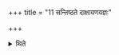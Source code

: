 +++
title = "11 सन्तिष्ठते दाक्षायणयज्ञः"

+++

<details><summary>थिते</summary>

11. The Dākṣāyaṇa-sacrifice stands completely established (i.e. is concluded).
</details>
